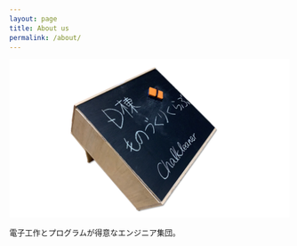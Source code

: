 ```yaml
---
layout: page
title: About us
permalink: /about/
---
```

<!-- twitter card用画像-->
<meta name="twitter:image" content="/image/chalkleaner1.png"> 

![chalkleaner](/image/chalkleaner1.png)

電子工作とプログラムが得意なエンジニア集団。
